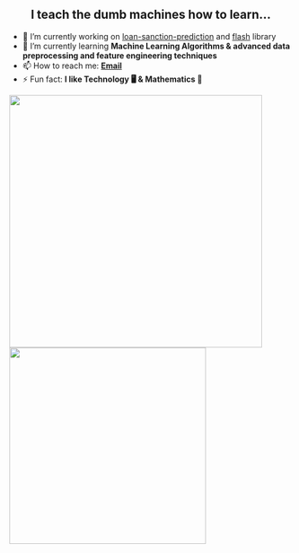 <!--
Here are some ideas to get you started:

- 🔭 I’m currently working on ...
- 🌱 I’m currently learning ...
- 👯 I’m looking to collaborate on ...
- 🤔 I’m looking for help with ...
- 💬 Ask me about ...
- 📫 How to reach me: ...
- 😄 Pronouns: ...
- ⚡ Fun fact: ...
-->

<h2 align="center"> I teach the dumb machines how to learn... </h2>

- 🔭 I’m currently working on [loan-sanction-prediction](https://github.com/althaf-07/loan-sanction-prediction) and [flash](https://github.com/althaf-07/flash-lib) library
- 🌱 I’m currently learning **Machine Learning Algorithms & advanced data preprocessing and feature engineering techniques**
- 📫 How to reach me: **[Email](mailto:zoory9900@gmail.com)**
- ⚡ Fun fact: **I like Technology 🖥️ & Mathematics 🔢**

<p float="left">
  <img src="https://github-readme-stats.vercel.app/api?username=althaf-07&count_private=true&show_icons=true&hide_border=true&locale=en&custom_title=&title_color=142d70&icon_color=142d70&cache_seconds=3600" width="450" />
  <img src="https://github-readme-stats.vercel.app/api/top-langs/?username=althaf-07&layout=compact&hide_border=true&title_color=142d70" width="350"/>
</p>
